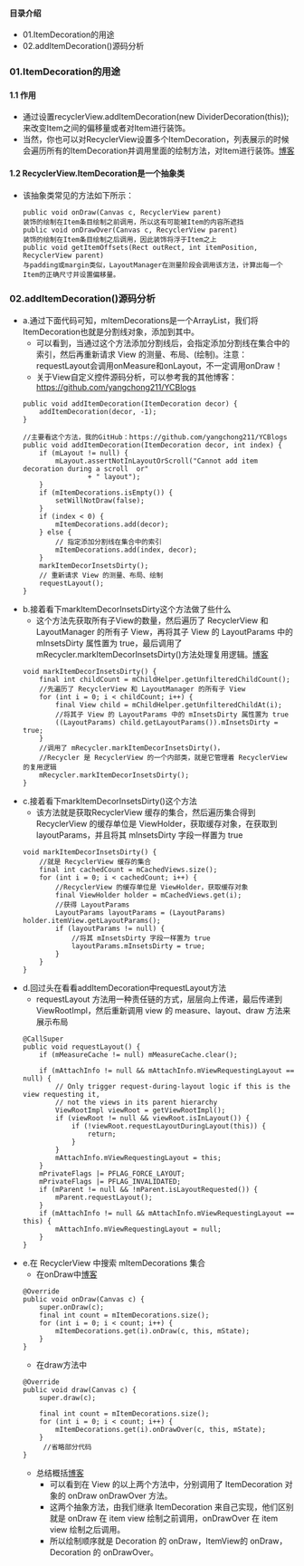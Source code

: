 #### 目录介绍
- 01.ItemDecoration的用途
- 02.addItemDecoration()源码分析


### 01.ItemDecoration的用途
#### 1.1 作用
- 通过设置recyclerView.addItemDecoration(new DividerDecoration(this));来改变Item之间的偏移量或者对Item进行装饰。
- 当然，你也可以对RecyclerView设置多个ItemDecoration，列表展示的时候会遍历所有的ItemDecoration并调用里面的绘制方法，对Item进行装饰。[博客](https://github.com/yangchong211/YCBlogs)



#### 1.2 RecyclerView.ItemDecoration是一个抽象类
- 该抽象类常见的方法如下所示：
    ```
    public void onDraw(Canvas c, RecyclerView parent)
    装饰的绘制在Item条目绘制之前调用，所以这有可能被Item的内容所遮挡
    public void onDrawOver(Canvas c, RecyclerView parent)
    装饰的绘制在Item条目绘制之后调用，因此装饰将浮于Item之上
    public void getItemOffsets(Rect outRect, int itemPosition, RecyclerView parent)
    与padding或margin类似，LayoutManager在测量阶段会调用该方法，计算出每一个Item的正确尺寸并设置偏移量。
    ```



### 02.addItemDecoration()源码分析
- a.通过下面代码可知，mItemDecorations是一个ArrayList，我们将ItemDecoration也就是分割线对象，添加到其中。
    - 可以看到，当通过这个方法添加分割线后，会指定添加分割线在集合中的索引，然后再重新请求 View 的测量、布局、(绘制)。注意： requestLayout会调用onMeasure和onLayout，不一定调用onDraw！
    - 关于View自定义控件源码分析，可以参考我的其他博客：https://github.com/yangchong211/YCBlogs
    ```
    public void addItemDecoration(ItemDecoration decor) {
        addItemDecoration(decor, -1);
    }
    
    //主要看这个方法，我的GitHub：https://github.com/yangchong211/YCBlogs
    public void addItemDecoration(ItemDecoration decor, int index) {
        if (mLayout != null) {
            mLayout.assertNotInLayoutOrScroll("Cannot add item decoration during a scroll  or"
                    + " layout");
        }
        if (mItemDecorations.isEmpty()) {
            setWillNotDraw(false);
        }
        if (index < 0) {
            mItemDecorations.add(decor);
        } else {
            // 指定添加分割线在集合中的索引
            mItemDecorations.add(index, decor);
        }
        markItemDecorInsetsDirty();
        // 重新请求 View 的测量、布局、绘制
        requestLayout();
    }
    ```
- b.接着看下markItemDecorInsetsDirty这个方法做了些什么
    - 这个方法先获取所有子View的数量，然后遍历了 RecyclerView 和 LayoutManager 的所有子 View，再将其子 View 的 LayoutParams 中的 mInsetsDirty 属性置为 true，最后调用了 mRecycler.markItemDecorInsetsDirty()方法处理复用逻辑。[博客](https://github.com/yangchong211/YCBlogs)
    ```
    void markItemDecorInsetsDirty() {
        final int childCount = mChildHelper.getUnfilteredChildCount();
        //先遍历了 RecyclerView 和 LayoutManager 的所有子 View
        for (int i = 0; i < childCount; i++) {
            final View child = mChildHelper.getUnfilteredChildAt(i);
            //将其子 View 的 LayoutParams 中的 mInsetsDirty 属性置为 true
            ((LayoutParams) child.getLayoutParams()).mInsetsDirty = true;
        }
        //调用了 mRecycler.markItemDecorInsetsDirty()，
        //Recycler 是 RecyclerView 的一个内部类，就是它管理着 RecyclerView 的复用逻辑
        mRecycler.markItemDecorInsetsDirty();
    }
    ```
- c.接着看下markItemDecorInsetsDirty()这个方法
    - 该方法就是获取RecyclerView 缓存的集合，然后遍历集合得到RecyclerView 的缓存单位是 ViewHolder，获取缓存对象，在获取到layoutParams，并且将其 mInsetsDirty 字段一样置为 true
    ```
    void markItemDecorInsetsDirty() {
        //就是 RecyclerView 缓存的集合
        final int cachedCount = mCachedViews.size();
        for (int i = 0; i < cachedCount; i++) {
            //RecyclerView 的缓存单位是 ViewHolder，获取缓存对象
            final ViewHolder holder = mCachedViews.get(i);
            //获得 LayoutParams
            LayoutParams layoutParams = (LayoutParams) holder.itemView.getLayoutParams();
            if (layoutParams != null) {
                //将其 mInsetsDirty 字段一样置为 true
                layoutParams.mInsetsDirty = true;
            }
        }
    }
    ```
- d.回过头在看看addItemDecoration中requestLayout方法
    - requestLayout 方法用一种责任链的方式，层层向上传递，最后传递到 ViewRootImpl，然后重新调用 view 的 measure、layout、draw 方法来展示布局
    ```
    @CallSuper
    public void requestLayout() {
        if (mMeasureCache != null) mMeasureCache.clear();
    
        if (mAttachInfo != null && mAttachInfo.mViewRequestingLayout == null) {
            // Only trigger request-during-layout logic if this is the view requesting it,
            // not the views in its parent hierarchy
            ViewRootImpl viewRoot = getViewRootImpl();
            if (viewRoot != null && viewRoot.isInLayout()) {
                if (!viewRoot.requestLayoutDuringLayout(this)) {
                    return;
                }
            }
            mAttachInfo.mViewRequestingLayout = this;
        }
        mPrivateFlags |= PFLAG_FORCE_LAYOUT;
        mPrivateFlags |= PFLAG_INVALIDATED;
        if (mParent != null && !mParent.isLayoutRequested()) {
            mParent.requestLayout();
        }
        if (mAttachInfo != null && mAttachInfo.mViewRequestingLayout == this) {
            mAttachInfo.mViewRequestingLayout = null;
        }
    }
    ```
- e.在 RecyclerView 中搜索 mItemDecorations 集合
    - 在onDraw中[博客](https://github.com/yangchong211/YCBlogs)
    ```
    @Override
    public void onDraw(Canvas c) {
        super.onDraw(c);
        final int count = mItemDecorations.size();
        for (int i = 0; i < count; i++) {
            mItemDecorations.get(i).onDraw(c, this, mState);
        }
    }
    ```
	- 在draw方法中
    ```
    @Override
    public void draw(Canvas c) {
        super.draw(c);
    
        final int count = mItemDecorations.size();
        for (int i = 0; i < count; i++) {
            mItemDecorations.get(i).onDrawOver(c, this, mState);
        }
         //省略部分代码
    }
    ```
	- 总结概括[博客](https://github.com/yangchong211/YCBlogs)
		* 可以看到在 View 的以上两个方法中，分别调用了 ItemDecoration 对象的 onDraw onDrawOver 方法。
		* 这两个抽象方法，由我们继承 ItemDecoration 来自己实现，他们区别就是 onDraw 在 item view 绘制之前调用，onDrawOver 在 item view 绘制之后调用。
		* 所以绘制顺序就是 Decoration 的 onDraw，ItemView的 onDraw，Decoration 的 onDrawOver。

